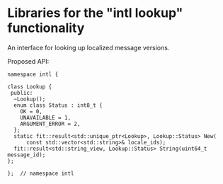 # Libraries for the "intl lookup" functionality

An interface for looking up localized message versions.

Proposed API:

```
namespace intl {

class Lookup {
 public:
  ~Lookup();
  enum class Status : int8_t {
    OK = 0,
    UNAVAILABLE = 1,
    ARGUMENT_ERROR = 2,
  };
  static fit::result<std::unique_ptr<Lookup>, Lookup::Status> New(
      const std::vector<std::string>& locale_ids);
  fit::result<std::string_view, Lookup::Status> String(uint64_t message_id);
};

};  // namespace intl
```
